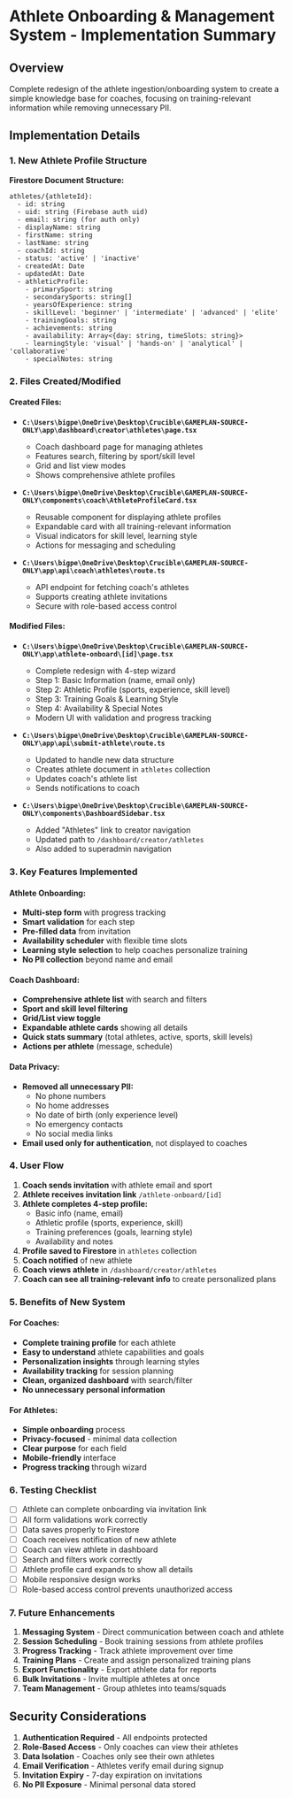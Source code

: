 # Athlete Onboarding & Management System - Implementation Summary

## Overview
Complete redesign of the athlete ingestion/onboarding system to create a simple knowledge base for coaches, focusing on training-relevant information while removing unnecessary PII.

## Implementation Details

### 1. New Athlete Profile Structure

**Firestore Document Structure:**
```
athletes/{athleteId}:
  - id: string
  - uid: string (Firebase auth uid)
  - email: string (for auth only)
  - displayName: string
  - firstName: string
  - lastName: string
  - coachId: string
  - status: 'active' | 'inactive'
  - createdAt: Date
  - updatedAt: Date
  - athleticProfile:
    - primarySport: string
    - secondarySports: string[]
    - yearsOfExperience: string
    - skillLevel: 'beginner' | 'intermediate' | 'advanced' | 'elite'
    - trainingGoals: string
    - achievements: string
    - availability: Array<{day: string, timeSlots: string}>
    - learningStyle: 'visual' | 'hands-on' | 'analytical' | 'collaborative'
    - specialNotes: string
```

### 2. Files Created/Modified

#### Created Files:
- **`C:\Users\bigpe\OneDrive\Desktop\Crucible\GAMEPLAN-SOURCE-ONLY\app\dashboard\creator\athletes\page.tsx`**
  - Coach dashboard page for managing athletes
  - Features search, filtering by sport/skill level
  - Grid and list view modes
  - Shows comprehensive athlete profiles

- **`C:\Users\bigpe\OneDrive\Desktop\Crucible\GAMEPLAN-SOURCE-ONLY\components\coach\AthleteProfileCard.tsx`**
  - Reusable component for displaying athlete profiles
  - Expandable card with all training-relevant information
  - Visual indicators for skill level, learning style
  - Actions for messaging and scheduling

- **`C:\Users\bigpe\OneDrive\Desktop\Crucible\GAMEPLAN-SOURCE-ONLY\app\api\coach\athletes\route.ts`**
  - API endpoint for fetching coach's athletes
  - Supports creating athlete invitations
  - Secure with role-based access control

#### Modified Files:
- **`C:\Users\bigpe\OneDrive\Desktop\Crucible\GAMEPLAN-SOURCE-ONLY\app\athlete-onboard\[id]\page.tsx`**
  - Complete redesign with 4-step wizard
  - Step 1: Basic Information (name, email only)
  - Step 2: Athletic Profile (sports, experience, skill level)
  - Step 3: Training Goals & Learning Style
  - Step 4: Availability & Special Notes
  - Modern UI with validation and progress tracking

- **`C:\Users\bigpe\OneDrive\Desktop\Crucible\GAMEPLAN-SOURCE-ONLY\app\api\submit-athlete\route.ts`**
  - Updated to handle new data structure
  - Creates athlete document in `athletes` collection
  - Updates coach's athlete list
  - Sends notifications to coach

- **`C:\Users\bigpe\OneDrive\Desktop\Crucible\GAMEPLAN-SOURCE-ONLY\components\DashboardSidebar.tsx`**
  - Added "Athletes" link to creator navigation
  - Updated path to `/dashboard/creator/athletes`
  - Also added to superadmin navigation

### 3. Key Features Implemented

#### Athlete Onboarding:
- **Multi-step form** with progress tracking
- **Smart validation** for each step
- **Pre-filled data** from invitation
- **Availability scheduler** with flexible time slots
- **Learning style selection** to help coaches personalize training
- **No PII collection** beyond name and email

#### Coach Dashboard:
- **Comprehensive athlete list** with search and filters
- **Sport and skill level filtering**
- **Grid/List view toggle**
- **Expandable athlete cards** showing all details
- **Quick stats summary** (total athletes, active, sports, skill levels)
- **Actions per athlete** (message, schedule)

#### Data Privacy:
- **Removed all unnecessary PII:**
  - No phone numbers
  - No home addresses
  - No date of birth (only experience level)
  - No emergency contacts
  - No social media links
- **Email used only for authentication**, not displayed to coaches

### 4. User Flow

1. **Coach sends invitation** with athlete email and sport
2. **Athlete receives invitation link** `/athlete-onboard/[id]`
3. **Athlete completes 4-step profile:**
   - Basic info (name, email)
   - Athletic profile (sports, experience, skill)
   - Training preferences (goals, learning style)
   - Availability and notes
4. **Profile saved to Firestore** in `athletes` collection
5. **Coach notified** of new athlete
6. **Coach views athlete** in `/dashboard/creator/athletes`
7. **Coach can see all training-relevant info** to create personalized plans

### 5. Benefits of New System

#### For Coaches:
- **Complete training profile** for each athlete
- **Easy to understand** athlete capabilities and goals
- **Personalization insights** through learning styles
- **Availability tracking** for session planning
- **Clean, organized dashboard** with search/filter
- **No unnecessary personal information**

#### For Athletes:
- **Simple onboarding** process
- **Privacy-focused** - minimal data collection
- **Clear purpose** for each field
- **Mobile-friendly** interface
- **Progress tracking** through wizard

### 6. Testing Checklist

- [ ] Athlete can complete onboarding via invitation link
- [ ] All form validations work correctly
- [ ] Data saves properly to Firestore
- [ ] Coach receives notification of new athlete
- [ ] Coach can view athlete in dashboard
- [ ] Search and filters work correctly
- [ ] Athlete profile card expands to show all details
- [ ] Mobile responsive design works
- [ ] Role-based access control prevents unauthorized access

### 7. Future Enhancements

1. **Messaging System** - Direct communication between coach and athlete
2. **Session Scheduling** - Book training sessions from athlete profiles
3. **Progress Tracking** - Track athlete improvement over time
4. **Training Plans** - Create and assign personalized training plans
5. **Export Functionality** - Export athlete data for reports
6. **Bulk Invitations** - Invite multiple athletes at once
7. **Team Management** - Group athletes into teams/squads

## Security Considerations

1. **Authentication Required** - All endpoints protected
2. **Role-Based Access** - Only coaches can view their athletes
3. **Data Isolation** - Coaches only see their own athletes
4. **Email Verification** - Athletes verify email during signup
5. **Invitation Expiry** - 7-day expiration on invitations
6. **No PII Exposure** - Minimal personal data stored